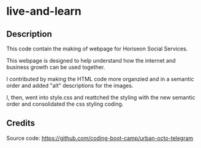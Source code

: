 # live-and-learn

## Description

This code contain the making of webpage for Horiseon Social Services.

This webpage is designed to help understand how the internet and business growth can be used together.

I contributed by making the HTML code more organzied and in a semantic order and added "alt" descriptions for the images. 

I, then, went into style.css and reattched the styling with the new semantic order and consolidated the css styling coding.


## Credits
Source code: https://github.com/coding-boot-camp/urban-octo-telegram